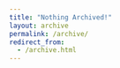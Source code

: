 ```yaml
---
title: "Nothing Archived!"
layout: archive
permalink: /archive/
redirect_from: 
  - /archive.html
---
```

